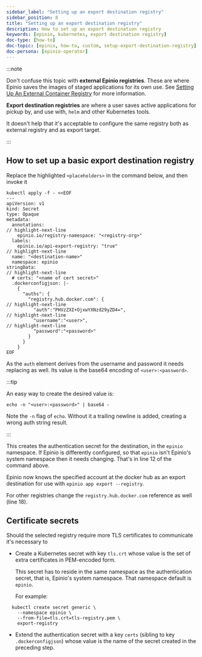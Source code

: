 ```yaml
---
sidebar_label: "Setting up an export destination registry"
sidebar_position: 8
title: "Setting up an export destination registry"
description: How to set up an export destination registry
keywords: [epinio, kubernetes, export destination registry]
doc-type: [how-to]
doc-topic: [epinio, how-to, custom, setup-export-destination-registry]
doc-persona: [epinio-operator]
---
```


<head>
  <link rel="canonical" href="https://docs.epinio.io/howtos/customization/setup_export_registry"/>
</head>

:::note

Don't confuse this topic with **external Epinio registries**.
These are where Epinio saves the images of staged applications for its own use.
See [Setting Up An External Container Registry](setup_external_registry.md) for more information.

**Export destination registries** are where a user saves active applications for pickup by, and use with, `helm` and other Kubernetes tools.

It doesn't help that it's acceptable to configure the same registry both as external registry and as export target.

:::

## How to set up a basic export destination registry

Replace the highlighted `<placeholders>` in the command below, and then invoke it

```console showLineNumbers
kubectl apply -f - <<EOF
---
apiVersion: v1
kind: Secret
type: Opaque
metadata:
  annotations:
// highlight-next-line
    epinio.io/registry-namespace: "<registry-org>"
  labels:
    epinio.io/api-export-registry: "true"
// highlight-next-line
  name: "<destination-name>"
  namespace: epinio
stringData:
// highlight-next-line
  # certs: "<name of cert secret>"
  .dockerconfigjson: |-
    {
      "auths": {
        "registry.hub.docker.com": {
// highlight-next-line
          "auth":"PHVzZXI+OjxwYXNzd29yZD4=",
// highlight-next-line
          "username":"<user>",
// highlight-next-line
          "password":"<password>"
        }
      }
    }
EOF
```

As the `auth` element derives from the username and password it needs replacing as well.
Its value is the base64 encoding of `<user>:<password>`.

:::tip

An easy way to create the desired value is:

```console
echo -n "<user>:<password>" | base64 -
```

Note the `-n` flag of `echo`.
Without it a trailing newline is added, creating a wrong auth string result.

:::

This creates the authentication secret for the destination, in the `epinio` namespace.
If Epinio is differently configured, so that `epinio` isn't Epinio's system namespace then it needs changing.
That's in line 12 of the command above.

Epinio now knows the specified account at the docker hub as an export destination for use with `epinio app export --registry`.

For other registries change the `registry.hub.docker.com` reference as well (line 18).

## Certificate secrets

Should the selected registry require more TLS certificates to communicate it's necessary to

- Create a Kubernetes secret with key `tls.crt` whose value is the set of extra certificates in PEM-encoded form.

  This secret has to reside in the same namespace as the authentication secret, that is, Epinio's system namespace.
  That namespace default is `epinio`.

  For example:

```console
  kubectl create secret generic \
    --namespace epinio \
    --from-file=tls.crt=tls-registry.pem \
    export-registry
  ```

- Extend the authentication secret with a key `certs` (sibling to key `.dockerconfigjson`) whose value is the name of the secret created in the preceding step.
